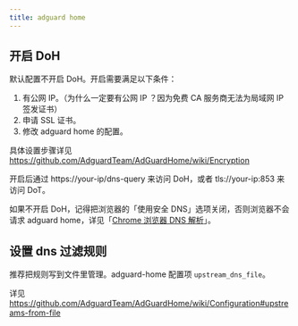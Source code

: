 ```yaml
---
title: adguard home
---
```



## 开启 DoH

默认配置不开启 DoH。开启需要满足以下条件：

1. 有公网 IP。（为什么一定要有公网 IP ？因为免费 CA 服务商无法为局域网 IP 签发证书）
2. 申请 SSL 证书。
3. 修改 adguard home 的配置。

具体设置步骤详见 https://github.com/AdguardTeam/AdGuardHome/wiki/Encryption

开启后通过 https://your-ip/dns-query 来访问 DoH，或者 tls://your-ip:853 来访问 DoT。

如果不开启 DoH，记得把浏览器的「使用安全 DNS」选项关闭，否则浏览器不会请求 adguard home，详见「[Chrome 浏览器 DNS 解析](../front-end/chrome-dns-resolver.md)」。

## 设置 dns 过滤规则

推荐把规则写到文件里管理。adguard-home 配置项 `upstream_dns_file`。

详见 https://github.com/AdguardTeam/AdGuardHome/wiki/Configuration#upstreams-from-file
